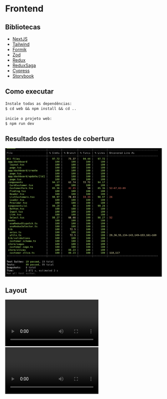 # Frontend

## Bibliotecas

- [NextJS](https://nextjs.org/)
- [Tailwind](https://tailwindcss.com/)
- [Formik](https://formik.org/)
- [Zod](https://zod.dev/)
- [Redux](https://redux.js.org/)
- [ReduxSaga](https://redux-saga.js.org/)
- [Cypress](https://www.cypress.io/)
- [Storybook](https://storybook.js.org/)

## Como executar

```terminal
Instale todas as dependências:
$ cd web && npm install && cd ..

inicie o projeto web:
$ npm run dev
```

## Resultado dos testes de cobertura

![create_customer](../assets/unit-testing-coverage-frontend.png)

## Layout

![create_customer](../assets/create.customer.mov)
![update_customer](../assets/update.customer.mov)
